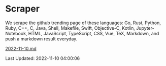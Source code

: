 # Scraper

We scrape the github trending page of these languages: Go, Rust, Python, Ruby, C++, C, Java, Shell, Makefile, Swift, Objective-C, Kotlin, Jupyter-Notebook, HTML, JavaScript, TypeScript, CSS, Vue, TeX, Markdown, and push a markdown result everyday.

[2022-11-10.md](https://github.com/yangwenmai/github-trending-backup/blob/master/2022-11-10.md)

Last Updated: 2022-11-10 04:00:06